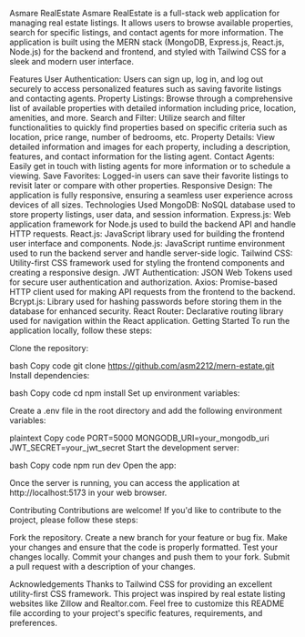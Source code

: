 Asmare RealEstate
Asmare RealEstate is a full-stack web application for managing real estate listings. It allows users to browse available properties, search for specific listings, and contact agents for more information. The application is built using the MERN stack (MongoDB, Express.js, React.js, Node.js) for the backend and frontend, and styled with Tailwind CSS for a sleek and modern user interface.

Features
User Authentication: Users can sign up, log in, and log out securely to access personalized features such as saving favorite listings and contacting agents.
Property Listings: Browse through a comprehensive list of available properties with detailed information including price, location, amenities, and more.
Search and Filter: Utilize search and filter functionalities to quickly find properties based on specific criteria such as location, price range, number of bedrooms, etc.
Property Details: View detailed information and images for each property, including a description, features, and contact information for the listing agent.
Contact Agents: Easily get in touch with listing agents for more information or to schedule a viewing.
Save Favorites: Logged-in users can save their favorite listings to revisit later or compare with other properties.
Responsive Design: The application is fully responsive, ensuring a seamless user experience across devices of all sizes.
Technologies Used
MongoDB: NoSQL database used to store property listings, user data, and session information.
Express.js: Web application framework for Node.js used to build the backend API and handle HTTP requests.
React.js: JavaScript library used for building the frontend user interface and components.
Node.js: JavaScript runtime environment used to run the backend server and handle server-side logic.
Tailwind CSS: Utility-first CSS framework used for styling the frontend components and creating a responsive design.
JWT Authentication: JSON Web Tokens used for secure user authentication and authorization.
Axios: Promise-based HTTP client used for making API requests from the frontend to the backend.
Bcrypt.js: Library used for hashing passwords before storing them in the database for enhanced security.
React Router: Declarative routing library used for navigation within the React application.
Getting Started
To run the application locally, follow these steps:

Clone the repository:

bash
Copy code
git clone https://github.com/asm2212/mern-estate.git
Install dependencies:

bash
Copy code
cd 
npm install
Set up environment variables:

Create a .env file in the root directory and add the following environment variables:

plaintext
Copy code
PORT=5000
MONGODB_URI=your_mongodb_uri
JWT_SECRET=your_jwt_secret
Start the development server:

bash
Copy code
npm run dev
Open the app:

Once the server is running, you can access the application at http://localhost:5173 in your web browser.

Contributing
Contributions are welcome! If you'd like to contribute to the project, please follow these steps:

Fork the repository.
Create a new branch for your feature or bug fix.
Make your changes and ensure that the code is properly formatted.
Test your changes locally.
Commit your changes and push them to your fork.
Submit a pull request with a description of your changes.


Acknowledgements
Thanks to Tailwind CSS for providing an excellent utility-first CSS framework.
This project was inspired by real estate listing websites like Zillow and Realtor.com.
Feel free to customize this README file according to your project's specific features, requirements, and preferences.






